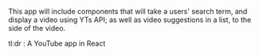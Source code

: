 This app will include components that will take a users' search term, and display a video using YTs API; as well as video suggestions in a list, to the side of the video.

tl:dr : A YouTube app in React
